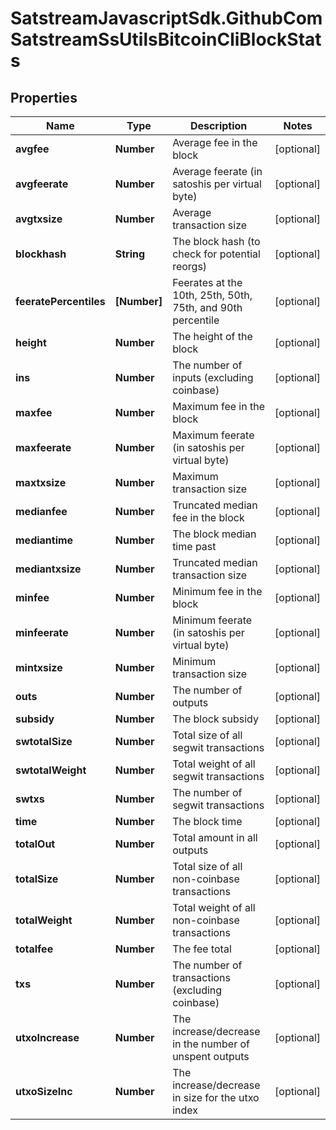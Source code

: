 # SatstreamJavascriptSdk.GithubComSatstreamSsUtilsBitcoinCliBlockStats

## Properties
Name | Type | Description | Notes
------------ | ------------- | ------------- | -------------
**avgfee** | **Number** | Average fee in the block | [optional] 
**avgfeerate** | **Number** | Average feerate (in satoshis per virtual byte) | [optional] 
**avgtxsize** | **Number** | Average transaction size | [optional] 
**blockhash** | **String** | The block hash (to check for potential reorgs) | [optional] 
**feeratePercentiles** | **[Number]** | Feerates at the 10th, 25th, 50th, 75th, and 90th percentile | [optional] 
**height** | **Number** | The height of the block | [optional] 
**ins** | **Number** | The number of inputs (excluding coinbase) | [optional] 
**maxfee** | **Number** | Maximum fee in the block | [optional] 
**maxfeerate** | **Number** | Maximum feerate (in satoshis per virtual byte) | [optional] 
**maxtxsize** | **Number** | Maximum transaction size | [optional] 
**medianfee** | **Number** | Truncated median fee in the block | [optional] 
**mediantime** | **Number** | The block median time past | [optional] 
**mediantxsize** | **Number** | Truncated median transaction size | [optional] 
**minfee** | **Number** | Minimum fee in the block | [optional] 
**minfeerate** | **Number** | Minimum feerate (in satoshis per virtual byte) | [optional] 
**mintxsize** | **Number** | Minimum transaction size | [optional] 
**outs** | **Number** | The number of outputs | [optional] 
**subsidy** | **Number** | The block subsidy | [optional] 
**swtotalSize** | **Number** | Total size of all segwit transactions | [optional] 
**swtotalWeight** | **Number** | Total weight of all segwit transactions | [optional] 
**swtxs** | **Number** | The number of segwit transactions | [optional] 
**time** | **Number** | The block time | [optional] 
**totalOut** | **Number** | Total amount in all outputs | [optional] 
**totalSize** | **Number** | Total size of all non-coinbase transactions | [optional] 
**totalWeight** | **Number** | Total weight of all non-coinbase transactions | [optional] 
**totalfee** | **Number** | The fee total | [optional] 
**txs** | **Number** | The number of transactions (excluding coinbase) | [optional] 
**utxoIncrease** | **Number** | The increase/decrease in the number of unspent outputs | [optional] 
**utxoSizeInc** | **Number** | The increase/decrease in size for the utxo index | [optional] 
